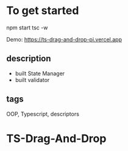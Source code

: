 # To get started
npm start
tsc -w

Demo: https://ts-drag-and-drop-pi.vercel.app

## description
- built State Manager
- built validator


## tags
OOP, Typescript, descriptors

# TS-Drag-And-Drop
